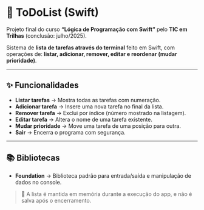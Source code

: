 # 📝 ToDoList (Swift)

Projeto final do curso **“Lógica de Programação com Swift”** pelo **TIC em Trilhas** (conclusão: julho/2025).

Sistema de **lista de tarefas através do terminal** feito em Swift, com operações de:
**listar, adicionar, remover, editar e reordenar (mudar prioridade)**.

---

## ✨ Funcionalidades

- **Listar tarefas** → Mostra todas as tarefas com numeração.
- **Adicionar tarefa** → Insere uma nova tarefa no final da lista.
- **Remover tarefa** → Exclui por índice (número mostrado na listagem).
- **Editar tarefa** → Altera o nome de uma tarefa existente.
- **Mudar prioridade** → Move uma tarefa de uma posição para outra.
- **Sair** → Encerra o programa com segurança.

---

## 📚 Bibliotecas

- **Foundation** → Biblioteca padrão para entrada/saída e manipulação de dados no console.

> 📌 A lista é mantida em memória durante a execução do app, e não é salva após o encerramento.

